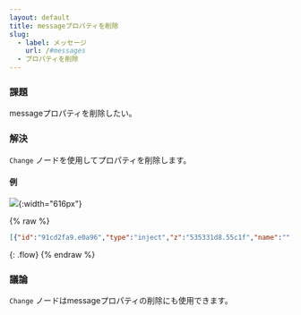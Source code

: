 ```yaml
---
layout: default
title: messageプロパティを削除
slug:
  - label: メッセージ
    url: /#messages
  - プロパティを削除
---
```


### 課題

messageプロパティを削除したい。

### 解決

<code class="node">Change</code> ノードを使用してプロパティを削除します。

#### 例

![](/images/basic/delete-message-property.png){:width="616px"}

{% raw %}
~~~json
[{"id":"91cd2fa9.e0a96","type":"inject","z":"535331d8.55c1f","name":"","topic":"","payload":"","payloadType":"date","repeat":"","crontab":"","once":false,"x":140,"y":180,"wires":[["54ec03e4.5714bc"]]},{"id":"54ec03e4.5714bc","type":"change","z":"535331d8.55c1f","name":"","rules":[{"t":"delete","p":"payload","pt":"msg"}],"action":"","property":"","from":"","to":"","reg":false,"x":350,"y":180,"wires":[["321900de.3cbea"]]},{"id":"321900de.3cbea","type":"debug","z":"535331d8.55c1f","name":"","active":true,"console":"false","complete":"false","x":550,"y":180,"wires":[]}]
~~~
{: .flow}
{% endraw %}

### 議論

<code class="node">Change</code> ノードはmessageプロパティの削除にも使用できます。
